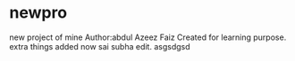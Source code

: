 # newpro
new project of mine
Author:abdul Azeez Faiz 
Created for learning purpose.
extra things added now
sai subha edit.
asgsdgsd
